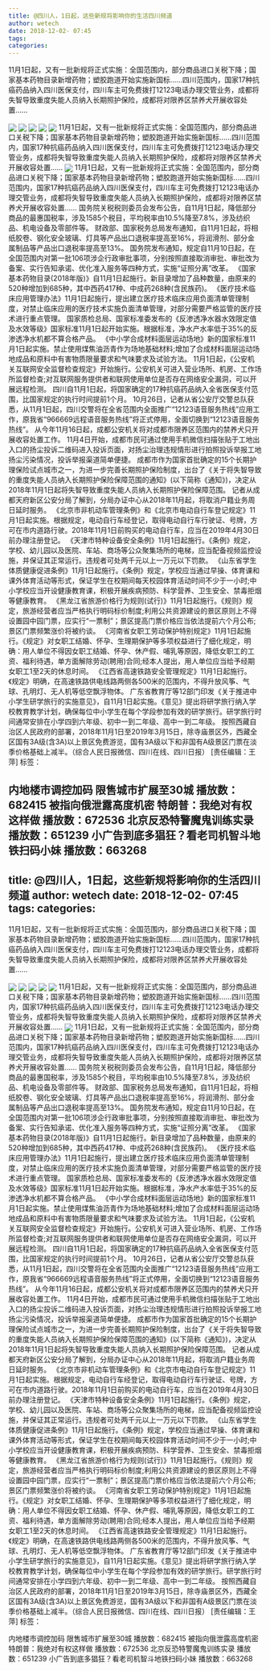 ```yaml
---
title: @四川人，1日起，这些新规将影响你的生活四川频道
author: wetech
date: 2018-12-02- 07:45
tags: 
categories: 
---
```

11月1日起，又有一批新规将正式实施：全国范围内，部分商品进口关税下降；国家基本药物目录新增药物；塑胶跑道开始实施新国标……四川范围内，国家17种抗癌药品纳入四川医保支付，四川车主可免费拨打12123电话办理交管业务，成都将失智导致重度失能人员纳入长期照护保险，成都将对限养区禁养犬开展收容处置……
<!-- more -->
                
<img align="center" border="0" src="http://p3.ifengimg.com/fck/2018_44/eb8689889038e24_w1195_h1742.jpg" />
                
<img align="center" border="0" src="http://p3.ifengimg.com/fck/2018_44/ef14520417e615f_w750_h2000.jpg" />
            
<img align="center" border="0" src="http://p3.ifengimg.com/fck/2018_44/63db9e0c627217c_w550_h413.jpg" />
<img align="center" border="0" src="http://p3.ifengimg.com/fck/2018_44/b4f6ea17630543c_w550_h312.jpg" />
<img align="center" border="0" src="http://p3.ifengimg.com/fck/2018_44/41670e0ec79c6b4_w600_h450.jpg" />
11月1日起，又有一批新规将正式实施：全国范围内，部分商品进口关税下降；国家基本药物目录新增药物；塑胶跑道开始实施新国标……四川范围内，国家17种抗癌药品纳入四川医保支付，四川车主可免费拨打12123电话办理交管业务，成都将失智导致重度失能人员纳入长期照护保险，成都将对限养区禁养犬开展收容处置……
<img align="center" border="0" src="http://p2.ifengimg.com/a/2016/0810/204c433878d5cf9size1_w16_h16.png" />
11月1日起，又有一批新规将正式实施：全国范围内，部分商品进口关税下降；国家基本药物目录新增药物；塑胶跑道开始实施新国标……四川范围内，国家17种抗癌药品纳入四川医保支付，四川车主可免费拨打12123电话办理交管业务，成都将失智导致重度失能人员纳入长期照护保险，成都将对限养区禁养犬开展收容处置……
国务院关税税则委员会发布公告，自11月1日起，降低部分商品的最惠国税率，涉及1585个税目，平均税率由10.5%降至7.8%，涉及纺织品、机电设备及零部件等。
财政部、国家税务总局发布通知，自11月1日起，将相纸胶卷、钢化安全玻璃、灯具等产品出口退税率提高至16%，将润滑剂、部分金属制品等产品出口退税率提高至13%。
国务院发布通知，规定自11月10日起，在全国范围内对第一批106项涉企行政审批事项，分别按照直接取消审批、审批改为备案、实行告知承诺、优化准入服务等四种方式，实施“证照分离”改革。
《国家基本药物目录(2018年版)》自11月1日起施行。新目录增加了品种数量，由原来的520种增加到685种，其中西药417种、中成药268种(含民族药)。
《医疗技术临床应用管理办法》11月1日起施行，提出建立医疗技术临床应用负面清单管理制度，对禁止临床应用的医疗技术实施负面清单管理，对部分需要严格监管的医疗技术进行重点管理。
国家质检总局、国家标准委发布的《反渗透净水器水效限定值及水效等级》国家标准11月1日起开始实施。根据标准，净水产水率低于35%的反渗透净水机都不算合格产品。
《中小学合成材料面层运动场地》新的国家标准11月1日起实施。禁止使用煤焦油沥青作为场地基础材料;增加了合成材料面层运动场地成品和原料中有害物质限量要求和气味要求及试验方法。
11月1日起，《公安机关互联网安全监督检查规定》开始施行。公安机关可进入营业场所、机房、工作场所监督检查;对互联网服务提供者和联网使用单位是否存在网络安全漏洞，可以开展远程检测。
四川自11月1日起，将国家确定的17种抗癌药品纳入全省医保支付范围，比国家规定的执行时间提前1个月。
10月26日，记者从省公安厅交警总队获悉，从11月1日起，四川交警将在全省范围内全面推广“12123语音服务热线”应用工作，原我省“966669远程语音服务热线”将正式停用，全面切换到“12123语音服务热线”。
从今年11月16日起，成都公安机关将对成都市限养区范围内的禁养犬只开展收容处置工作。
11月4日开始，成都市民可通过使用手机微信扫描张贴于工地出入口的扬尘投诉二维码进入投诉页面，对扬尘治理违规情形进行拍照投诉举报工地扬尘污染情况，投诉举报渠道简单便捷。
成都市作为国家首批确定的15个长期护理保险试点城市之一，为进一步完善长期照护保险制度，出台了《关于将失智导致的重度失能人员纳入长期照护保险保障范围的通知》(以下简称《通知》)，决定从2018年11月1日起将失智导致重度失能人员纳入长期照护保险保障范围。
记者从成都天府新区公安分局了解到，分局办证中心从2018年11月起，将取消户籍业务周日延时服务。
《北京市非机动车管理条例》和《北京市电动自行车登记规定》11月1日起实施。根据规定，电动自行车经登记，取得电动自行车行驶证、号牌，方可在市内道路行驶。2018年11月1日前购买的电动自行车，应当在2019年4月30日前办理注册登记。
《天津市特种设备安全条例》11月1日起施行。《条例》规定，学校、幼儿园以及医院、车站、商场等公众聚集场所的电梯，应当配备视频监控设施，并保证其正常运行。违规者可处两千元以上一万元以下罚款。
《山东省学生体质健康促进条例》11月1日起施行。《条例》规定，学校应当通过早操、体育课和课外体育活动等形式，保证学生在校期间每天校园体育活动时间不少于一小时;中小学校应当开设健康教育课，积极开展疾病预防、科学营养、卫生安全、禁毒拒烟等健康教育。
《黑龙江省旅游价格行为规则(试行)》11月1日起施行。《规则》规定，旅游经营者应当严格执行明码标价制度;利用公共资源建设的景区原则上不得设置园中园门票，应实行“一票制”；景区提高门票价格应当依法提前六个月公布;景区门票频繁涨价将被约谈。
《河南省女职工劳动保护特别规定》11月1日起施行。《规定》对女职工结婚、怀孕、生理期保护等多项权益进行了细化规定，明确：用人单位不得因女职工结婚、怀孕、休产假、哺乳等原因，降低女职工的工资、福利待遇，单方面解除劳动(聘用)合同;经本人提出，用人单位应当给予经期女职工1至2天的休息时间。
《江西省高速铁路安全管理规定》11月1日起施行。《规定》明确，在高速铁路供电线路两侧各500米的范围内，不得升放风筝、气球、孔明灯、无人机等低空飘浮物体。
广东省教育厅等12部门印发《关于推进中小学生研学旅行的实施意见》，自11月1日起实施。《意见》提出将研学旅行纳入学校教育教学计划，确保每位中小学生在每个学段参加有效的研学旅行。研学旅行时间通常安排在小学四到六年级、初中一到二年级、高中一到二年级。
按照西藏自治区人民政府的部署，2018年11月1日至2019年3月15日，除寺庙景区外，西藏全区国有3A级(含3A)以上景区免费游览，国有3A级以下和非国有A级景区门票在淡季价格基础上减半。（综合人民日报微信、四川在线、四川日报）
[责任编辑：王萍]
标签：
 
 
 
 
 
 
 
 
             
内地楼市调控加码 限售城市扩展至30城
播放数：682415
被指向俄泄露高度机密 特朗普：我绝对有权这样做
播放数：672536
北京反恐特警魔鬼训练实录
播放数：651239
小广告到底多猖狂？看老司机智斗地铁扫码小妹
播放数：663268
---
title: @四川人，1日起，这些新规将影响你的生活四川频道
author: wetech
date: 2018-12-02- 07:45
tags: 
categories: 
---
11月1日起，又有一批新规将正式实施：全国范围内，部分商品进口关税下降；国家基本药物目录新增药物；塑胶跑道开始实施新国标……四川范围内，国家17种抗癌药品纳入四川医保支付，四川车主可免费拨打12123电话办理交管业务，成都将失智导致重度失能人员纳入长期照护保险，成都将对限养区禁养犬开展收容处置……
<!-- more -->
                
<img align="center" border="0" src="http://p3.ifengimg.com/fck/2018_44/eb8689889038e24_w1195_h1742.jpg" />
                
<img align="center" border="0" src="http://p3.ifengimg.com/fck/2018_44/ef14520417e615f_w750_h2000.jpg" />
            
<img align="center" border="0" src="http://p3.ifengimg.com/fck/2018_44/63db9e0c627217c_w550_h413.jpg" />
<img align="center" border="0" src="http://p3.ifengimg.com/fck/2018_44/b4f6ea17630543c_w550_h312.jpg" />
<img align="center" border="0" src="http://p3.ifengimg.com/fck/2018_44/41670e0ec79c6b4_w600_h450.jpg" />
11月1日起，又有一批新规将正式实施：全国范围内，部分商品进口关税下降；国家基本药物目录新增药物；塑胶跑道开始实施新国标……四川范围内，国家17种抗癌药品纳入四川医保支付，四川车主可免费拨打12123电话办理交管业务，成都将失智导致重度失能人员纳入长期照护保险，成都将对限养区禁养犬开展收容处置……
<img align="center" border="0" src="http://p2.ifengimg.com/a/2016/0810/204c433878d5cf9size1_w16_h16.png" />
11月1日起，又有一批新规将正式实施：全国范围内，部分商品进口关税下降；国家基本药物目录新增药物；塑胶跑道开始实施新国标……四川范围内，国家17种抗癌药品纳入四川医保支付，四川车主可免费拨打12123电话办理交管业务，成都将失智导致重度失能人员纳入长期照护保险，成都将对限养区禁养犬开展收容处置……
国务院关税税则委员会发布公告，自11月1日起，降低部分商品的最惠国税率，涉及1585个税目，平均税率由10.5%降至7.8%，涉及纺织品、机电设备及零部件等。
财政部、国家税务总局发布通知，自11月1日起，将相纸胶卷、钢化安全玻璃、灯具等产品出口退税率提高至16%，将润滑剂、部分金属制品等产品出口退税率提高至13%。
国务院发布通知，规定自11月10日起，在全国范围内对第一批106项涉企行政审批事项，分别按照直接取消审批、审批改为备案、实行告知承诺、优化准入服务等四种方式，实施“证照分离”改革。
《国家基本药物目录(2018年版)》自11月1日起施行。新目录增加了品种数量，由原来的520种增加到685种，其中西药417种、中成药268种(含民族药)。
《医疗技术临床应用管理办法》11月1日起施行，提出建立医疗技术临床应用负面清单管理制度，对禁止临床应用的医疗技术实施负面清单管理，对部分需要严格监管的医疗技术进行重点管理。
国家质检总局、国家标准委发布的《反渗透净水器水效限定值及水效等级》国家标准11月1日起开始实施。根据标准，净水产水率低于35%的反渗透净水机都不算合格产品。
《中小学合成材料面层运动场地》新的国家标准11月1日起实施。禁止使用煤焦油沥青作为场地基础材料;增加了合成材料面层运动场地成品和原料中有害物质限量要求和气味要求及试验方法。
11月1日起，《公安机关互联网安全监督检查规定》开始施行。公安机关可进入营业场所、机房、工作场所监督检查;对互联网服务提供者和联网使用单位是否存在网络安全漏洞，可以开展远程检测。
四川自11月1日起，将国家确定的17种抗癌药品纳入全省医保支付范围，比国家规定的执行时间提前1个月。
10月26日，记者从省公安厅交警总队获悉，从11月1日起，四川交警将在全省范围内全面推广“12123语音服务热线”应用工作，原我省“966669远程语音服务热线”将正式停用，全面切换到“12123语音服务热线”。
从今年11月16日起，成都公安机关将对成都市限养区范围内的禁养犬只开展收容处置工作。
11月4日开始，成都市民可通过使用手机微信扫描张贴于工地出入口的扬尘投诉二维码进入投诉页面，对扬尘治理违规情形进行拍照投诉举报工地扬尘污染情况，投诉举报渠道简单便捷。
成都市作为国家首批确定的15个长期护理保险试点城市之一，为进一步完善长期照护保险制度，出台了《关于将失智导致的重度失能人员纳入长期照护保险保障范围的通知》(以下简称《通知》)，决定从2018年11月1日起将失智导致重度失能人员纳入长期照护保险保障范围。
记者从成都天府新区公安分局了解到，分局办证中心从2018年11月起，将取消户籍业务周日延时服务。
《北京市非机动车管理条例》和《北京市电动自行车登记规定》11月1日起实施。根据规定，电动自行车经登记，取得电动自行车行驶证、号牌，方可在市内道路行驶。2018年11月1日前购买的电动自行车，应当在2019年4月30日前办理注册登记。
《天津市特种设备安全条例》11月1日起施行。《条例》规定，学校、幼儿园以及医院、车站、商场等公众聚集场所的电梯，应当配备视频监控设施，并保证其正常运行。违规者可处两千元以上一万元以下罚款。
《山东省学生体质健康促进条例》11月1日起施行。《条例》规定，学校应当通过早操、体育课和课外体育活动等形式，保证学生在校期间每天校园体育活动时间不少于一小时;中小学校应当开设健康教育课，积极开展疾病预防、科学营养、卫生安全、禁毒拒烟等健康教育。
《黑龙江省旅游价格行为规则(试行)》11月1日起施行。《规则》规定，旅游经营者应当严格执行明码标价制度;利用公共资源建设的景区原则上不得设置园中园门票，应实行“一票制”；景区提高门票价格应当依法提前六个月公布;景区门票频繁涨价将被约谈。
《河南省女职工劳动保护特别规定》11月1日起施行。《规定》对女职工结婚、怀孕、生理期保护等多项权益进行了细化规定，明确：用人单位不得因女职工结婚、怀孕、休产假、哺乳等原因，降低女职工的工资、福利待遇，单方面解除劳动(聘用)合同;经本人提出，用人单位应当给予经期女职工1至2天的休息时间。
《江西省高速铁路安全管理规定》11月1日起施行。《规定》明确，在高速铁路供电线路两侧各500米的范围内，不得升放风筝、气球、孔明灯、无人机等低空飘浮物体。
广东省教育厅等12部门印发《关于推进中小学生研学旅行的实施意见》，自11月1日起实施。《意见》提出将研学旅行纳入学校教育教学计划，确保每位中小学生在每个学段参加有效的研学旅行。研学旅行时间通常安排在小学四到六年级、初中一到二年级、高中一到二年级。
按照西藏自治区人民政府的部署，2018年11月1日至2019年3月15日，除寺庙景区外，西藏全区国有3A级(含3A)以上景区免费游览，国有3A级以下和非国有A级景区门票在淡季价格基础上减半。（综合人民日报微信、四川在线、四川日报）
[责任编辑：王萍]
标签：
 
 
 
 
 
 
 
 
             
内地楼市调控加码 限售城市扩展至30城
播放数：682415
被指向俄泄露高度机密 特朗普：我绝对有权这样做
播放数：672536
北京反恐特警魔鬼训练实录
播放数：651239
小广告到底多猖狂？看老司机智斗地铁扫码小妹
播放数：663268
